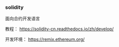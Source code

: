 ### solidity
面向合约开发语言

教程：
https://solidity-cn.readthedocs.io/zh/develop/

开发环境：
https://remix.ethereum.org/

